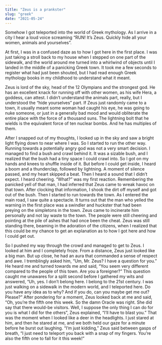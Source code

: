 ```yaml
---
title: "Zeus is a prankster"
slug: "greek"
date: "2021-05-24"
---
```


 Somehow I got teleported into the world of Greek mythology. As I arrive in a city I hear a loud voice screaming “RUN! It’s Zeus. Quickly hide all your women, animals and yourselves”.

At first, I was in a confused daze as to how I got here in the first place. I was just taking a stroll back to my house when I stepped on one part of the sidewalk, and the world around me turned into a whirlwind of objects until I landed in the middle of a panicking Greek town. It took me a few seconds to register what had just been shouted,  but I had read enough Greek mythology books in my childhood to understand what it meant.

Zeus is lord of the sky, head of the 12 Olympians and the strongest god. He has an excellent knack for running off with other women, as his wife Hera, a goddess, can attest. I didn’t understand the animals part, really, but I understood the “hide yourselves” part. If Zeus just randomly came to a town, it usually meant some woman had caught his eye, he was going to nuke someone, or just in a generally bad mood and would obliterate the entire place with the force of a thousand suns. The lightning bolt that he wields is the equivalent force of ten nuclear bombs. And he has multiples of them.

After I snapped out of my thoughts, I looked up in the sky and saw a bright light flying down to near where I was. So I started to run the other way. Running towards a potentially angry god was not a very smart decision. I managed to find a bush and crawl behind it. It was a sizable bush, and I realized that the bush had a tiny space I could crawl into. So I got on my hands and knees to shuffle inside of it. But before I could get inside, I heard a boom and a thunderclap, followed by lightning. A moment of silence passed, and my heart skipped a beat. Then I heard a sound that I didn’t expect. I heard cheering. “What?” was my first reaction. Remembering the panicked yell of that man, I had inferred that Zeus came to wreak havoc on that town. After clocking that information, I shook the dirt off myself and got out of the bush. Then I started to run towards the town. As I entered the main road, I saw quite a spectacle. It turns out that the man who yelled the warning in the first place was a swindler and huckster that had been preying on the simpletons in the town. Zeus came to incinerate him personally and not lay waste to the town. The people were still cheering and pointing at the pile of ashes that had once been the cheat. Zeus was still standing there, beaming in the adoration of the citizens, when I realized that this could be my chance to get an explanation as to how I got here and how I could get out. 

So I pushed my way through the crowd and managed to get to Zeus. I looked at him and I completely froze. From a distance, Zeus just looked like a big man. But up close, he had an aura that commanded a sense of respect and awe. I tremblingly asked him, “Um, Mr. Zeus? I have a question for you.” He heard me and turned towards me and said, “You seem very different compared to the people of this town. Are you a foreigner?” This question caught me unawares for a split second before I gathered my wits and answered, “Uh, yes. I don’t belong here. I belong to the 21st century. I was just walking on a sidewalk in the modern world, and I teleported here. Do you have any idea as to why? And if you do, can you maybe get me out? Please?” After pondering for a moment, Zeus looked back at me and said, “Oh, you’re the fifth one this week. So the damn Oracle was right. She did say that there would-be visitors. Well, I suppose the only thing I can do for you is what I did for the others”, Zeus explained, “I’ll have to blast you.” That was the moment when I looked like a deer in the headlights. I just stared at him, and then he stared at me, and we both held our gaze for a minute before he burst out laughing. “I’m just kidding,” Zeus said between gasps of breath, “I just need to teleport you back with a snap of my fingers. You’re also the fifth one to fall for it this week!”
